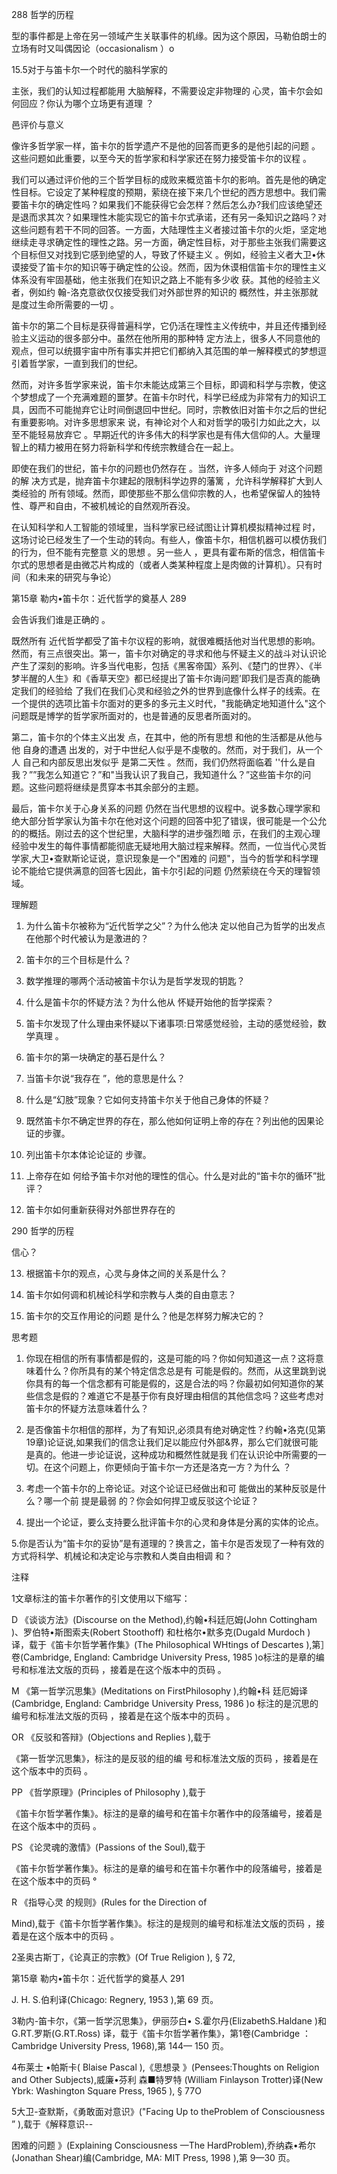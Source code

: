 288 哲学的历程

型的事件都是上帝在另一领域产生关联事件的机缘。因为这个原因，马勒伯朗士的立场有时又叫偶因论（occasionalism  ）o

15.5对于与笛卡尔一个时代的脑科学家的

主张，我们的认知过程都能用 大脑解释，不需要设定非物理的 心灵，笛卡尔会如何回应？你认为哪个立场更有道理 ？

邑评价与意义

像许多哲学家一样，笛卡尔的哲学遗产不是他的回答而更多的是他引起的问题 。这些问题如此重要，以至今天的哲学家和科学家还在努力接受笛卡尔的议程 。

我们可以通过评价他的三个哲学目标的成败来概览笛卡尔的影响。首先是他的确定性目标。它设定了某种程度的预期，萦绕在接下来几个世纪的西方思想中。我们需要笛卡尔的确定性吗？如果我们不能获得它会怎样？然后怎么办?我们应该绝望还是退而求其次？如果理性木能实现它的笛卡尔式承诺，还有另一条知识之路吗？对这些问题有若干不同的回答。一方面，大陆理性主义者接过笛卡尔的火炬，坚定地继续走寻求确定性的理性之路。另一方面，确定性目标，对于那些主张我们需要这个目标但又对找到它感到绝望的人，导致了怀疑主义 。例如，经验主义者大卫•休谟接受了笛卡尔的知识等于确定性的公设。然而，因为休谟相信笛卡尔的理性主义体系没有牢固基础，他主张我们在知识之路上不能有多少收 获。其他的经验主义者，例如约 翰-洛克意欲仅仅接受我们对外部世界的知识的 概然性，并主张那就是度过生命所需要的一切 。

笛卡尔的第二个目标是获得普遍科学，它仍活在理性主义传统中，并且还传播到经验主义运动的很多部分中。虽然在他所用的那种特 定方法上，很多人不同意他的观点，但可以统摄宇宙中所有事实并把它们都纳入其范围的单一解释模式的梦想逗引着哲学家，一直到我们的世纪。

然而，对许多哲学家来说，笛卡尔未能达成第三个目标，即调和科学与宗教，使这个梦想成了一个充满难题的噩梦。在笛卡尔时代，科学已经成为非常有力的知识工具，因而不可能抛弃它让时间倒退回中世纪。同时，宗教依旧对笛卡尔之后的世纪有重要影响。对许多思想家来 说，有神论对个人和对哲学的吸引力如此之大，以至不能轻易放弃它 。早期近代的许多伟大的科学家也是有伟大信仰的人。大量理智上的精力被用在努力将新科学和传统宗教缝合在一起上。

即使在我们的世纪，笛卡尔的问题也仍然存在 。当然，许多人倾向于 对这个问题的解 决方式是，抛弃笛卡尔建起的限制科学边界的藩篱 ，允许科学解释扩大到人类经验的 所有领域。然而，即使那些不那么信仰宗教的人，也希望保留人的独特性、尊严和自由，不被机械论的自然观所吞没。

在认知科学和人工智能的领域里，当科学家已经试图让计算机模拟精神过程 时，这场讨论已经发生了一个生动的转向。有些人，像笛卡尔，相信机器可以模仿我们的行为，但不能有完整意 义的思想 。另一些人 ，更具有霍布斯的信念，相信笛卡尔式的思想者是由微芯片构成的（或者人类某种程度上是肉做的计算机）。只有时间（和未来的研究与争论）

第15章 勒内•笛卡尔：近代哲学的奠基人 289

会告诉我们谁是正确的 。

既然所有 近代哲学都受了笛卡尔议程的影响，就很难概括他对当代思想的影响。然而，有三点很突出。第一，笛卡尔对确定的寻求和他与怀疑主义的战斗对认识论产生了深刻的影响。许多当代电影，包括《黑客帝国〉系列、《楚门的世界〉、《半梦半醒的人生》和《香草天空》都已经提出了笛卡尔诲问题’即我们是否真的能确 定我们的经验给 了我们在我们心灵和经验之外的世界到底像什么样子的线索。在一个提供的选项比笛卡尔面对的更多的多元主义时代，"我能确定地知道什么"这个问题既是博学的哲学家所面对的，也是普通的反思者所面对的。

第二，笛卡尔的个体主义出发 点，在其中，他的所有思想 和他的生活都是从他与他 自身的遭遇 出发的，对于中世纪人似乎是不虔敬的。然而，对于我们，从一个人 自己和内部反思出发似乎 是第二天性 。然而，我们仍然将面临着 ''什么是自我？””我怎么知道它？”和"当我认识了我自己，我知道什么？”这些笛卡尔的问题。这些问题将继续是贯穿本书其余部分的主题。

最后，笛卡尔关于心身关系的问题 仍然在当代思想的议程中。说多数心理学家和绝大部分哲学家认为笛卡尔在他对这个问题的回答中犯了错误，很可能是一个公允 的的概括。刚过去的这个世纪里，大脑科学的进步强烈暗 示，在我们的主观心理经验中发生的每件事情都能彻底无疑地用大脑过程来解释。然而，一位当代心灵哲学家,大卫•查默斯论证说，意识现象是一个"困难的 问题"，当今的哲学和科学理论不能给它提供满意的回答七因此，笛卡尔引起的问题 仍然萦绕在今天的理智领域。

理解题

1. 为什么笛卡尔被称为“近代哲学之父”？为什么他决 定以他自己为哲学的出发点在他那个时代被认为是激进的？

2. 笛卡尔的三个目标是什么？

3. 数学推理的哪两个活动被笛卡尔认为是哲学发现的钥匙？

4. 什么是笛卡尔的怀疑方法？为什么他从 怀疑开始他的哲学探索？

5. 笛卡尔发现了什么理由来怀疑以下诸事项:日常感觉经验，主动的感觉经验，数学真理 。

6. 笛卡尔的第一块确定的基石是什么？

7. 当笛卡尔说“我存在 ”，他的意思是什么？

8. 什么是“幻肢”现象？它如何支持笛卡尔关于他自己身体的怀疑？

9. 既然笛卡尔不确定世界的存在，那么他如何证明上帝的存在？列出他的因果论证的步骤。

10. 列出笛卡尔本体论论证的 步骤。

11. 上帝存在如 何给予笛卡尔对他的理性的信心。什么是对此的“笛卡尔的循环”批评？

12. 笛卡尔如何重新获得对外部世界存在的

290 哲学的历程

信心？

13. 根据笛卡尔的观点，心灵与身体之间的关系是什么？

14. 笛卡尔如何调和机械论科学和宗教与人类的自由意志？

15. 笛卡尔的交互作用论的问题 是什么？他是怎样努力解决它的？

思考题

1. 你现在相信的所有事情都是假的，这是可能的吗？你如何知道这一点？这将意味着什么？你所具有的某个特定信念总是有 可能是假的。然而，从这里跳到说你具有的每一个信念都有可能是假的，这是合法的吗？你最初如何知道你的某些信念是假的？难道它不是基于你有良好理由相信的其他信念吗？这些考虑对笛卡尔的怀疑方法意味着什么？

2. 是否像笛卡尔相信的那样，为了有知识,必须具有绝对确定性？约翰•洛克(见第19章)论证说,如果我们的信念让我们足以能应付外部&界，那么它们就很可能是真的。他进一步论证说，这种成功和概然性就是我 们在认识论中所需要的一切。在这个问题上，你更倾向于笛卡尔一方还是洛克一方？为什么 ？

3. 考虑一个笛卡尔的上帝论证。对这个论证已经做出和可 能做出的某种反驳是什么？哪一个前 提是最弱 的？你会如何捍卫或反驳这个论证？

4. 提出一个论证，要么支持要么批评笛卡尔的心灵和身体是分离的实体的论点。

5.你是否认为“笛卡尔的妥协”是有道理的？换言之，笛卡尔是否发现了一种有效的方式将科学、机械论和决定论与宗教和人类自由相调 和？

注释

1文章标注的笛卡尔著作的引文使用以下缩写：

D 《谈谈方法》(Discourse  on the Method),约翰•科廷厄姆(John Cottingham  )、罗伯特•斯图索夫(Robert  Stoothoff) 和杜格尔•默多克(Dugald  Murdoch  )译，载于《笛卡尔哲学著作集》(The Philosophical  WHtings  of Descartes ),第］卷(Cambridge,  England:  Cambridge  University Press, 1985 )o标注的是章的编号和标准法文版的页码 ，接着是在这个版本中的页码 。

M 《第一哲学沉思集》(Meditations  on FirstPhilosophy ),约翰•科 廷厄姆译(Cambridge, England:  Cambridge  University  Press, 1986 )o 标注的是沉思的编号和标准法文版的页码 ，接着是在这个版本中的页码 。

OR 《反驳和答辩》(Objections  and Replies  ),载于

《第一哲学沉思集》，标注的是反驳的组的编 号和标准法文版的页码 ，接着是在这个版本中的页码 。

PP 《哲学原理》(Principles  of Philosophy ),载于

《笛卡尔哲学著作集》。标注的是章的编号和在笛卡尔著作中的段落编号，接着是在这个版本中的页码 。

PS 《论灵魂的激情》(Passions  of the Soul),载于

《笛卡尔哲学著作集》。标注的是章的编号和在笛卡尔著作中的段落编号，接着是在这个版本中的页码 °

R 《指导心灵 的规则》(Rules  for the Direction  of

Mind),载于《笛卡尔哲学著作集》。标注的是规则的编号和标准法文版的页码 ，接着是在这个版本中的页码 。

2圣奥古斯丁，《论真正的宗教》(Of True Religion  ), § 72,

第15章 勒内•笛卡尔：近代哲学的奠基人 291

J. H. S.伯利译(Chicago:  Regnery,  1953 ),第 69 页。

3勒内-笛卡尔，《第一哲学沉思集》，伊丽莎白• S.霍尔丹(ElizabethS.Haldane )和 G.RT.罗斯(G.RT.Ross) 译，载于《笛卡尔哲学著作集》，第1卷(Cambridge ：Cambridge  University  Press,  1968),第 144— 150 页。

4布莱士 •帕斯卡( Blaise  Pascal ),《思想录 》(Pensees:Thoughts  on Religion  and Other Subjects),威廉•芬利 森■特罗特 (William  Finlayson  Trotter)译(New  Ybrk: Washington  Square  Press,  1965 ), § 77O

5大卫-查默斯，《勇敢面对意识》("Facing  Up to theProblem  of Consciousness ” ),载于《解释意识--

困难的问题 》(Explaining  Consciousness —The HardProblem),乔纳森•希尔(Jonathan  Shear)编(Cambridge, MA: MIT  Press,  1998 ),第 9—30 页。

